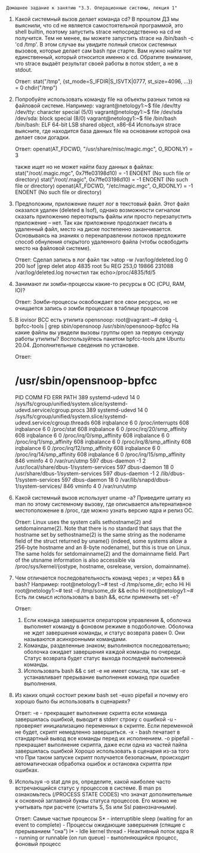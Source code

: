 	Домашнее задание к занятию "3.3. Операционные системы, лекция 1"

1. Какой системный вызов делает команда cd? В прошлом ДЗ мы выяснили, 
что cd не является самостоятельной программой, это shell builtin, 
поэтому запустить strace непосредственно на cd не получится. 
Тем не менее, вы можете запустить strace на /bin/bash -c 'cd /tmp'. 
В этом случае вы увидите полный список системных вызовов, которые делает сам bash при старте. 
Вам нужно найти тот единственный, который относится именно к cd. Обратите внимание, 
что strace выдаёт результат своей работы в поток stderr, а не в stdout.

	Ответ:
	stat("/tmp", {st_mode=S_IFDIR|S_ISVTX|0777, st_size=4096, ...}) = 0
	chdir("/tmp")
	
2. Попробуйте использовать команду file на объекты разных типов на файловой системе. Например:
vagrant@netology1:~$ file /dev/tty
/dev/tty: character special (5/0)
vagrant@netology1:~$ file /dev/sda
/dev/sda: block special (8/0)
vagrant@netology1:~$ file /bin/bash
/bin/bash: ELF 64-bit LSB shared object, x86-64
Используя strace выясните, где находится база данных file на основании которой она делает свои догадки.

	Ответ:
	openat(AT_FDCWD, "/usr/share/misc/magic.mgc", O_RDONLY) = 3
	
    также ищет но не может найти базу данных в файлах:
	stat("/root/.magic.mgc", 0x7ffe03198d10) = -1 ENOENT (No such file or directory)
	stat("/root/.magic", 0x7ffe03198d10)    = -1 ENOENT (No such file or directory)
	openat(AT_FDCWD, "/etc/magic.mgc", O_RDONLY) = -1 ENOENT (No such file or directory)
	
3. Предположим, приложение пишет лог в текстовый файл. Этот файл оказался удален (deleted в lsof), 
однако возможности сигналом сказать приложению переоткрыть файлы или просто перезапустить приложение – нет. 
Так как приложение продолжает писать в удаленный файл, место на диске постепенно заканчивается. 
Основываясь на знаниях о перенаправлении потоков предложите способ обнуления открытого удаленного файла (чтобы освободить место на файловой системе).

	Ответ:
	 Сделал запись в лог файл так 	>atop -w /var/log/deleted.log 0 200
	lsof |grep delet
	atop      4835                          root    5u      REG              253,0    19866     231088 /var/log/deleted.log
	  почистил так
	echo>/proc/4835/fd/5
	
4. Занимают ли зомби-процессы какие-то ресурсы в ОС (CPU, RAM, IO)?

	Ответ: 
	Зомби-процессы освобождает все свои ресурсы, но не очищается запись о зомби процессах в таблице процессов
	
5. В iovisor BCC есть утилита opensnoop:
root@vagrant:~# dpkg -L bpfcc-tools | grep sbin/opensnoop
/usr/sbin/opensnoop-bpfcc
На какие файлы вы увидели вызовы группы open за первую секунду работы утилиты? 
Воспользуйтесь пакетом bpfcc-tools для Ubuntu 20.04. Дополнительные сведения по установке.

	Ответ:
	# /usr/sbin/opensnoop-bpfcc
	PID    COMM               FD ERR PATH
	389    systemd-udevd      14   0 /sys/fs/cgroup/unified/system.slice/systemd-udevd.service/cgroup.procs
	389    systemd-udevd      14   0 /sys/fs/cgroup/unified/system.slice/systemd-udevd.service/cgroup.threads
	608    irqbalance          6   0 /proc/interrupts
	608    irqbalance          6   0 /proc/stat
	608    irqbalance          6   0 /proc/irq/20/smp_affinity
	608    irqbalance          6   0 /proc/irq/0/smp_affinity
	608    irqbalance          6   0 /proc/irq/1/smp_affinity
	608    irqbalance          6   0 /proc/irq/8/smp_affinity
	608    irqbalance          6   0 /proc/irq/12/smp_affinity
	608    irqbalance          6   0 /proc/irq/14/smp_affinity
	608    irqbalance          6   0 /proc/irq/15/smp_affinity
	846    vminfo              4   0 /var/run/utmp
	597    dbus-daemon        -1   2 /usr/local/share/dbus-1/system-services
	597    dbus-daemon        18   0 /usr/share/dbus-1/system-services
	597    dbus-daemon        -1   2 /lib/dbus-1/system-services
	597    dbus-daemon        18   0 /var/lib/snapd/dbus-1/system-services/
	846    vminfo              4   0 /var/run/utmp	

6. Какой системный вызов использует uname -a? Приведите цитату из man по этому системному вызову, где описывается альтернативное местоположение в /proc, где можно узнать версию ядра и релиз ОС.

	Ответ:
	Linux uses the system calls sethostname(2) and setdomainname(2).  Note that there is no standard that says that
       the hostname set by sethostname(2) is the same string as the nodename field of the struct returned by  uname()  (indeed,  some
       systems allow a 256-byte hostname and an 8-byte nodename), but this is true on Linux.  The same holds for setdomainname(2) and
       the domainname field.
	Part of the utsname information is also accessible via /proc/sys/kernel/{ostype, hostname, osrelease, version, domainname}.

7. Чем отличается последовательность команд через ; и через && в bash? Например:
root@netology1:~# test -d /tmp/some_dir; echo Hi
Hi
root@netology1:~# test -d /tmp/some_dir && echo Hi
root@netology1:~#
Есть ли смысл использовать в bash &&, если применить set -e?

	Ответ:
	1. Если команда завершается оператором управления &, оболочка выполняет команду в фоновом режиме в подоболочке. 
    Оболочка не ждет завершения команды, и статус возврата равен 0. Они называются асинхронными командами.
    2. Команды, разделенные знаком; выполняются последовательно; оболочка ожидает завершения каждой команды по очереди. 
	Статус возврата будет статус выхода последней выполненной команды.
	3. Использовать bash && c set -e не имеет смысла, так как set -e устанавливает прерывание выполнения команд при ошибке выполнения.
	
8. Из каких опций состоит режим bash set -euxo pipefail и почему его хорошо было бы использовать в сценариях?

	Ответ:
	-e - прекращает выполнение скрипта если команда завершилась ошибкой, выводит в stderr строку с ошибкой
	-u - проверяет инициализацию переменных в скрипте. Если переменной не будет, скрипт немедленно завершиться.
	-x - bash печатает в стандартный вывод все команды перед их исполнением.
	-o pipefail - прекращает выполнение скрипта, даже если одна из частей пайпа завершилась ошибкой
	Хорошо использовать в сценария из-за того что При таком запуске скрипт получается безопасным, 
	происходит автоматическая обработка ошибок и остановка скрипта при ошибках.

9. Используя -o stat для ps, определите, какой наиболее часто встречающийся статус у процессов в системе. 
В man ps ознакомьтесь (/PROCESS STATE CODES) что значат дополнительные к основной заглавной буквы статуса процессов. 
Его можно не учитывать при расчете (считать S, Ss или Ssl равнозначными).

	Ответ:
	Самые частые процессы
	S* - interruptible sleep (waiting for an event to complete)  - Процессы ожидающие завершения (спящие с прерыванием "сна")
	I* - Idle kernel thread  - Неактивный поток ядра
	R  - running or runnable (on run queue) - выполняющийся процесс, фоновый процесс

